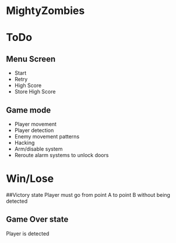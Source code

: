 # MightyZombies

# ToDo

## Menu Screen
- Start
- Retry
- High Score 
- Store High Score

## Game mode
- Player movement
- Player detection
- Enemy movement patterns
- Hacking 
- Arm/disable system 
- Reroute alarm systems to unlock doors 

# Win/Lose
##Victory state
Player must go from point A to point B without being detected
## Game Over state
Player is detected
